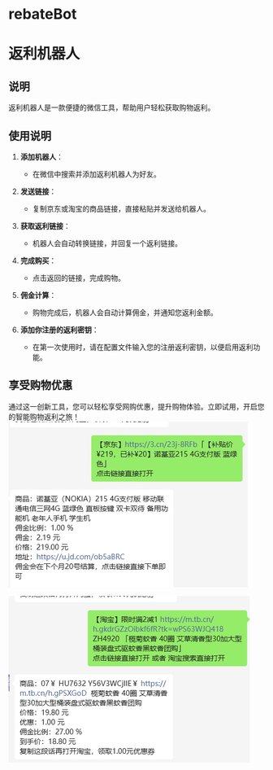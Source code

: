 # rebateBot
# 返利机器人

## 说明
返利机器人是一款便捷的微信工具，帮助用户轻松获取购物返利。

## 使用说明

1. **添加机器人**：
   - 在微信中搜索并添加返利机器人为好友。

2. **发送链接**：
   - 复制京东或淘宝的商品链接，直接粘贴并发送给机器人。

3. **获取返利链接**：
   - 机器人会自动转换链接，并回复一个返利链接。

4. **完成购买**：
   - 点击返回的链接，完成购物。

5. **佣金计算**：
   - 购物完成后，机器人会自动计算佣金，并通知您返利金额。

6. **添加你注册的返利密钥**：
   - 在第一次使用时，请在配置文件输入您的注册返利密钥，以便启用返利功能。

## 享受购物优惠
通过这一创新工具，您可以轻松享受网购优惠，提升购物体验。立即试用，开启您的智能购物返利之旅！
![image](1.png)









![image](2.png)
